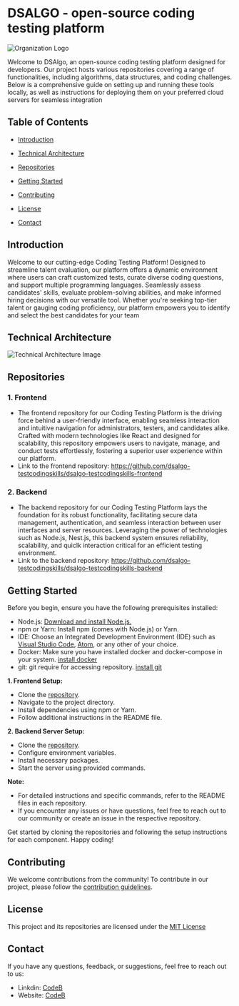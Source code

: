 # DSALGO - open-source coding testing platform

![Organization Logo](https://dsalgo.in/images/ALGO.png)

Welcome to DSAlgo, an open-source coding testing platform designed for developers. Our project hosts various repositories covering a range of functionalities, including algorithms, data structures, and coding challenges. Below is a comprehensive guide on setting up and running these tools locally, as well as instructions for deploying them on your preferred cloud servers for seamless integration

## Table of Contents

- [Introduction](#introduction)
  
- [Technical Architecture](#technical-architecture)
  
- [Repositories](#repositories)
  
- [Getting Started](#getting-started)

- [Contributing](#contributing)
  
- [License](#license)
  
- [Contact](#contact)

## Introduction

Welcome to our cutting-edge Coding Testing Platform! Designed to streamline talent evaluation, our platform offers a dynamic environment where users can craft customized tests, curate diverse coding questions, and support multiple programming languages. Seamlessly assess candidates' skills, evaluate problem-solving abilities, and make informed hiring decisions with our versatile tool. Whether you're seeking top-tier talent or gauging coding proficiency, our platform empowers you to identify and select the best candidates for your team

## Technical Architecture

![Technical Architecture Image](https://github.com/dsalgo-testcodingskills/.github/assets/153181598/474f35bd-ae0d-45e1-aa14-2ec8be52e314)


## Repositories

### 1. Frontend

- The frontend repository for our Coding Testing Platform is the driving force behind a user-friendly interface, enabling seamless interaction and intuitive navigation for administrators, testers, and candidates alike. Crafted with modern technologies like React and designed for scalability, this repository empowers users to navigate, manage, and conduct tests effortlessly, fostering a superior user experience within our platform.
- Link to the frontend repository: https://github.com/dsalgo-testcodingskills/dsalgo-testcodingskills-frontend

### 2. Backend

- The backend repository for our Coding Testing Platform lays the foundation for its robust functionality, facilitating secure data management, authentication, and seamless interaction between user interfaces and server resources. Leveraging the power of technologies such as Node.js, Nest.js, this backend system ensures reliability, scalability, and quiclk interaction critical for an efficient testing environment.
- Link to the backend repository: https://github.com/dsalgo-testcodingskills/dsalgo-testcodingskills-backend


## Getting Started

Before you begin, ensure you have the following prerequisites installed:

- Node.js: [Download and install Node.js.](https://nodejs.org)
- npm or Yarn: Install npm (comes with Node.js) or Yarn.
- IDE: Choose an Integrated Development Environment (IDE) such as [Visual Studio Code](https://code.visualstudio.com/), [Atom](https://atom-editor.cc/), or any other of your choice.
- Docker: Make sure you have installed docker and docker-compose in your system. [install docker](https://docs.docker.com/desktop/)
- git: git require for accessing repository. [install git](https://git-scm.com/downloads)


**1. Frontend Setup:**

- Clone the [repository](https://github.com/dsalgo-testcodingskills/dsalgo-testcodingskills-frontend).
- Navigate to the project directory.
- Install dependencies using npm or Yarn.
- Follow additional instructions in the README file.

**2. Backend Server Setup:**

- Clone the [repository](https://github.com/dsalgo-testcodingskills/dsalgo-testcodingskills-backend).
- Configure environment variables.
- Install necessary packages.
- Start the server using provided commands.

**Note:**
- For detailed instructions and specific commands, refer to the README files in each repository.
- If you encounter any issues or have questions, feel free to reach out to our community or create an issue in the respective repository.

Get started by cloning the repositories and following the setup instructions for each component. Happy coding!

## Contributing

We welcome contributions from the community! To contribute in our project, please follow the [contribution guidelines](https://github.com/dsalgo-testcodingskills/.github/blob/main/profile/CONTRIBUTING.md).

## License

This project and its repositories are licensed under the [MIT License](https://github.com/dsalgo-testcodingskills/.github/blob/main/profile/LICENSE)

## Contact

If you have any questions, feedback, or suggestions, feel free to reach out to us:

- Linkdin: [CodeB](https://www.linkedin.com/company/code-b)
- Website: [CodeB](https://code-b.dev/)
